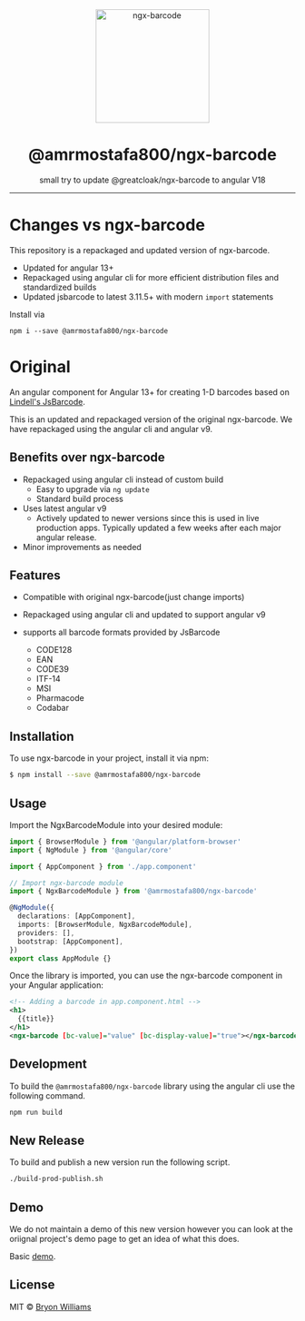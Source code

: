 <div align="center">
  <img src="https://cdn.rawgit.com/yobryon/ngx-barcode/master/docs/assets/ngx-barcode.svg" width="200px" alt="ngx-barcode">
  <h1 align="center">@amrmostafa800/ngx-barcode</h1>
  <p>small try to update @greatcloak/ngx-barcode to angular V18</p>
</div>

---

# Changes vs ngx-barcode

This repository is a repackaged and updated version of ngx-barcode.

- Updated for angular 13+
- Repackaged using angular cli for more efficient distribution files and standardized builds
- Updated jsbarcode to latest 3.11.5+ with modern `import` statements

Install via

`npm i --save @amrmostafa800/ngx-barcode`

# Original

An angular component for Angular 13+ for creating 1-D barcodes based on [Lindell's JsBarcode](https://github.com/lindell/JsBarcode).

This is an updated and repackaged version of the original ngx-barcode. We have repackaged using the angular cli and angular v9.

## Benefits over ngx-barcode

- Repackaged using angular cli instead of custom build
  - Easy to upgrade via `ng update`
  - Standard build process
- Uses latest angular v9
  - Actively updated to newer versions since this is used in live production apps. Typically updated a few weeks after each major angular release.
- Minor improvements as needed

## Features

- Compatible with original ngx-barcode(just change imports)
- Repackaged using angular cli and updated to support angular v9
- supports all barcode formats provided by JsBarcode

  - CODE128
  - EAN
  - CODE39
  - ITF-14
  - MSI
  - Pharmacode
  - Codabar

## Installation

To use ngx-barcode in your project, install it via npm:

```bash
$ npm install --save @amrmostafa800/ngx-barcode
```

## Usage

Import the NgxBarcodeModule into your desired module:

```typescript
import { BrowserModule } from '@angular/platform-browser'
import { NgModule } from '@angular/core'

import { AppComponent } from './app.component'

// Import ngx-barcode module
import { NgxBarcodeModule } from '@amrmostafa800/ngx-barcode'

@NgModule({
  declarations: [AppComponent],
  imports: [BrowserModule, NgxBarcodeModule],
  providers: [],
  bootstrap: [AppComponent],
})
export class AppModule {}
```

Once the library is imported, you can use the ngx-barcode component in your Angular application:

```xml
<!-- Adding a barcode in app.component.html -->
<h1>
  {{title}}
</h1>
<ngx-barcode [bc-value]="value" [bc-display-value]="true"></ngx-barcode>
```

## Development

To build the `@amrmostafa800/ngx-barcode` library using the angular cli use the following command.

```bash
npm run build
```

## New Release

To build and publish a new version run the following script.

```bash
./build-prod-publish.sh
```

## Demo

We do not maintain a demo of this new version however you can look at the oriignal project's demo page to get an idea of what this does.

Basic [demo](https://yobryon.github.io/ngx-cdbarcode/demo/).

## License

MIT © [Bryon Williams](mailto:bryon.williams@live.com)
